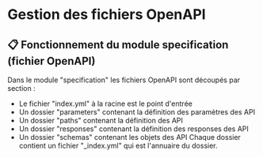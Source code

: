 # Gestion des fichiers OpenAPI

## :clipboard: Fonctionnement du module specification (fichier OpenAPI) <a name="repo-specs"></a>

Dans le module "specification" les fichiers OpenAPI sont découpés par section :
* Le fichier "index.yml" à la racine est le point d'entrée
* Un dossier "parameters" contenant la définition des paramètres des API
* Un dossier "paths" contenant la définition des API
* Un dossier "responses" contenant la définition des responses des API
* Un dossier "schemas" contenant les objets des API
  Chaque dossier contient un fichier "_index.yml" qui est l'annuaire du dossier.

